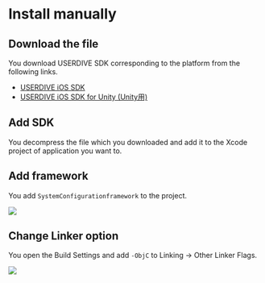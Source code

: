 # Install manually

## Download the file

You download USERDIVE SDK corresponding to the platform from the following links.

- [USERDIVE iOS SDK](https://github.com/uncovertruth/userdive-ios-sdk/releases/tag/1.1.0)
- [USERDIVE iOS SDK for Unity (Unity用)](https://github.com/uncovertruth/userdive-ios-sdk-for-unity/releases/tag/v1.0.0)

## Add SDK

You decompress the file which you downloaded and add it to the Xcode project of application you want to.

## Add framework

You add `SystemConfigurationframework` to the project.

![](./files/install_manual_1.png)

## Change Linker option

You open the Build Settings and add `-ObjC` to Linking -> Other Linker Flags.

![](./files/install_manual_2.png)
